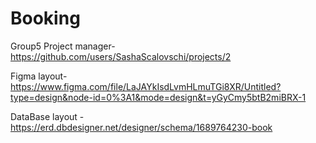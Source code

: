 # Booking
Group5 
Project manager- https://github.com/users/SashaScalovschi/projects/2

Figma layout-https://www.figma.com/file/LaJAYkIsdLvmHLmuTGi8XR/Untitled?type=design&node-id=0%3A1&mode=design&t=yGyCmy5btB2miBRX-1

DataBase layout - https://erd.dbdesigner.net/designer/schema/1689764230-book
